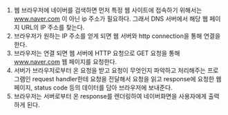 1. 웹 브라우저에 네이버를 검색하면 먼저 특정 웹 사이트에 접속하기 위해서는 www.naver.com 이 아닌 ip 주소가 필요하다. 그래서 DNS 서버에서 해당 웹 페이지 URL의 IP 주소를 찾는다.
2. 브라우저가 원하는 IP 주소를 얻게 되면 웹 서버와 http connection을 통해 연결을 한다. 
3. 브라우저는 연결 되면 웹 서버에 HTTP 요청으로 GET 요청을 통해 www.naver.com 웹 페이지를 요청한다.
4. 서버가 브라우저로부터 온 요청을 받고 요청이 무엇인지 파악하고 처리해주는 프로그램인 request handler한테 요청을 전달해서 요청을 읽고 response에 요청한 웹페이지, status code 등의 데이터를 담아 브라우저에 보내준다. 
5. 브라우저는 서버로부터 온 response를 렌더링하여 네이버화면을 사용자에게 출력하게 된다.

